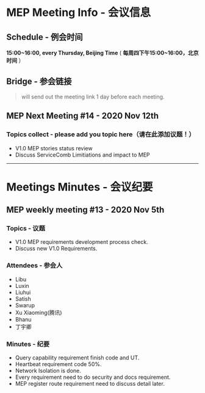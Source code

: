 # MEP Meeting Info - 会议信息

## Schedule - 例会时间
 **15:00~16:00, every Thursday, Beijing Time** 
( **每周四下午15:00~16:00，北京时间** ）

## Bridge - 参会链接
> will send out the meeting link 1 day before each meeting.


## MEP Next Meeting #14 - 2020 Nov 12th

### Topics collect - please add you topic here（请在此添加议题！）
- V1.0 MEP stories status review
- Discuss ServiceComb Limitiations and impact to MEP
---

# Meetings Minutes - 会议纪要
## MEP weekly meeting #13 - 2020 Nov 5th

### Topics - 议题
- V1.0 MEP requirements development process check.
- Discuss new V1.0 Requirements.

### Attendees - 参会人
- Libu
- Luxin
- Liuhui
- Satish
- Swarup
- Xu Xiaoming(腾讯)
- Bhanu
- 丁宇卿

### Minutes - 纪要
- Query capability requirement finish code and UT.
- Heartbeat requirement code 50%.
- Network Isolation is done.
- Every requirement need to do security and docs requirement.
- MEP register route requirement need to discuss detail later.